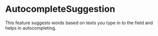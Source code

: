 # AutocompleteSuggestion
This feature suggests words based on texts you type in to the field and helps in autocompleting.
